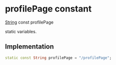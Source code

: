 


# profilePage constant







[String](https://api.flutter.dev/flutter/dart-core/String-class.html) const profilePage
  




<p>static variables.</p>



## Implementation

```dart
static const String profilePage = "/profilePage";
```







